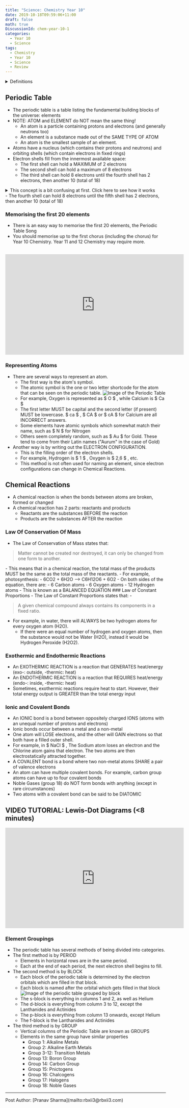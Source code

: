 ```yaml
---
title: "Science: Chemistry Year 10"
date: 2019-10-18T09:59:06+11:00
draft: false
math: true
DiscussionId: chem-year-10-1
categories:
  - Year 10
  - Science
tags:
  - Chemistry
  - Year 10
  - Science
  - Review
---
```

<script data-ad-client="ca-pub-4283941482669066" async src="https://pagead2.googlesyndication.com/pagead/js/adsbygoogle.js"></script>
<details>
<summary> Definitions </summary>

- Ion: An atom which is electrostatically charged
- Cation: Positively Charged ion
- Anion: Negatively Charged ion
- Valence shell: Outermost electron shell
- Octet: 8 electrons in the valence shell (2 if the element is Hydrogen or Helium)
- Catalyst: something that causes and/or speeds up chemical reactions
- Proton: positively charged hadron
- Neutron: neutral hadron
- Electron: negatively charged lepton
- exothermic: emits heat
- endothermic: absorbs heat
- Atomic number: number of protons
- Atomic mass: number of protons + number of neutrons
- Neutralisation: mixing an acid and a base to create water
- Corrosion: a gas or liquid chemically attacking an exposed surface
- Combustion: exothermic reaction between a fuel and oxidiser, which produces heat, light and gaseous products
- decomposition: when a single compound breaks down into two or more compounds
- oxidisation: corrosion reaction where the gas/liquid is Oxygen (O)
- Precipitation: formation of an insoluble solid when two soluble solutions are combined (product is known as a precipitate)
- Acid-Metal reaction: when an acid and metal react to produce a metallic salt and Hydrogen

</details>

## Periodic Table
- The periodic table is a table listing the fundamental building blocks of the universe: elements
- NOTE: ATOM and ELEMENT do NOT mean the same thing!
  - An atom is a particle containing protons and electrons (and generally neutrons too)
  - An element is a substance made out of the SAME TYPE OF ATOM
  - An atom is the smallest sample of an element.
- Atoms have a nucleus (which contains their protons and neutrons) and orbiting shells (which contain electrons in fixed rings)
- Electron shells fill from the innermost available space:
  - The first shell can hold a MAXIMUM of 2 electrons
  - The second shell can hold a maximum of 8 electrons
  - The third shell can hold 8 electrons until the fourth shell has 2 electrons, then another 10 (total of 18)
<details>
<summary>    This concept is a bit confusing at first. Click here to see how it works </summary>
      - In the fourth period, Potassium has an electron configuration of Potassium is  $ 2,8,8,1 $
      - Calcium is  $ 2,8,8,2 $
      - Scandium is  $ 2,8,9,2 $ . After the 4th shell has 2 electrons, they begin to fill from the 3rd shell until Zinc, which fills the third shell to its capacity of 18 ( $ 2,8,18,2 $ ).
      - After Zinc, electrons fill the outermost shell again until Krypton ( $ 2,8,18,8 $ ), after which the fifth shell starts filling.
      - This trend occurs for shells 3/4 and 4/5.
</details>
  - The fourth shell can hold 8 electrons until the fifth shell has 2 electrons, then another 10 (total of 18)

### Memorising the first 20 elements
- There is an easy way to memorise the first 20 elements, the Periodic Table Song
- You should memorise up to the first chorus (including the chorus) for Year 10 Chemistry. Year 11 and 12 Chemistry may require more.
<br>
<iframe width="560" height="315" src="https://www.youtube.com/embed/rz4Dd1I_fX0" frameborder="0" allow="accelerometer; autoplay; encrypted-media; gyroscope; picture-in-picture" allowfullscreen></iframe>

### Representing Atoms
- There are several ways to represent an atom.
  - The first way is the atom's symbol.
  - The atomic symbol is the one or two letter shortcode for the atom that can be seen on the periodic table.
![Image of the Periodic Table](https://upload.wikimedia.org/wikipedia/commons/2/2e/Simple_Periodic_Table_Chart-en.svg)
  - For example, Oxygen is represented as  $ O $ , while Calcium is  $ Ca $
  - The first letter MUST be capital and the second letter (if present) MUST be lowercase.  $ ca $ ,  $ CA $  or  $ cA $  for Calcium are all INCORRECT answers.
  - Some elements have atomic symbols which somewhat match their name, such as  $ N $  for Nitrogen
  - Others seem completely random, such as  $ Au $  for Gold. These tend to come from their Latin names ("Aurum" in the case of Gold)
- Another way is by writing out the ELECTRON CONFIGURATION.
  - This is the filling order of the electron shells.
  - For example, Hydrogen is  $ 1 $ , Oxygen is  $ 2,6 $ , etc.
  - This method is not often used for naming an element, since electron configurations can change in Chemical Reactions.

## Chemical Reactions
- A chemical reaction is when the bonds between atoms are broken, formed or changed
- A chemical reaction has 2 parts: reactants and products
  - Reactants are the substances BEFORE the reaction
  - Products are the substances AFTER the reaction
### Law Of Conservation Of Mass
- The Law of Conservation of Mass states that:
<blockquote>Matter cannot be created nor destroyed, it can only be changed from one form to another.</blockquote>
- This means that in a chemical reaction, the total mass of the products MUST be the same as the total mass of the reactants.
- For example, photosynthesis:
  - 6CO2 + 6H2O —> C6H12O6 + 6O2
  - On both sides of the equation, there are:
    - 6 Carbon atoms
    - 6 Oxygen atoms
    - 12 Hydrogen atoms
  - This is known as a BALANCED EQUATION
### Law of Constant Proportions
- The Law of Constant Proportions states that:
- <blockquote>A given chemical compound always contains its components in a fixed ratio.</blockquote>

- For example, in water, there will ALWAYS be two hydrogen atoms for every oxygen atom (H2O).
  - If there were an equal number of hydrogen and oxygen atoms, then the substance would not be Water (H2O), instead it would be Hydrogen Peroxide (H2O2).
### Exothermic and Endothermic Reactions
- An EXOTHERMIC REACTION is a reaction that GENERATES heat/energy (exo-: outside, -thermic: heat)
- An ENDOTHERMIC REACTION is a reaction that REQUIRES heat/energy (endo-: inside, -thermic: heat)
- Sometimes, exothermic reactions require heat to start. However, their total energy output is GREATER than the total energy input
### Ionic and Covalent Bonds
- An IONIC bond is a bond between oppositely charged IONS (atoms with an unequal number of protons and electrons)
- Ionic bonds occur between a metal and a non-metal
- One atom will LOSE electrons, and the other will GAIN electrons so that both have a filled outer shell.
- For example, in  $ NaCl $ , The Sodium atom loses an electron and the Chlorine atom gains that electron. The two atoms are then electrostatically attracted together.
- A COVALENT bond is a bond where two non-metal atoms SHARE a pair of valence electrons
- An atom can have multiple covalent bonds. For example, carbon group atoms can have up to four covalent bonds
- Noble Gases (group 18) do NOT form bonds with anything (except in rare circumstances)
- Two atoms with a covalent bond can be said to be DIATOMIC

## VIDEO TUTORIAL: Lewis-Dot Diagrams (<8 minutes)
<iframe width="560" height="315" src="https://www.youtube.com/embed/cIuXl7o6mAw" frameborder="0" allow="accelerometer; autoplay; encrypted-media; gyroscope; picture-in-picture" allowfullscreen></iframe>

### Element Groupings
- The periodic table has several methods of being divided into categories.
- The first method is by PERIOD
  - Elements in horizontal rows are in the same period.
  - Each at the end of each period, the next electron shell begins to fill.
- The second method is by BLOCK
  - Each block of the periodic table is determined by the electron orbitals which are filled in that block.
  - Each block is named after the orbital which gets filled in that block
![Image of the periodic table grouped by block](https://www.thoughtco.com/thmb/4QQYiqawXiYyXmWWmORUW5T_zQI=/690x391/filters:fill(auto,1)/ecblocks-56a129535f9b58b7d0bc9f2e.jpg)
  - The s-block is everything in columns 1 and 2, as well as Helium
  - The d-block is everything from column 3 to 12, except the Lanthanides and Actinides
  - The p-block is everything from column 13 onwards, except Helium
  - The f-block is the Lanthanides and Actinides
- The third method is by GROUP
  - Vertical columns of the Periodic Table are known as GROUPS
  - Elements in the same group have similar properties
    - Group 1: Alkaline Metals
    - Group 2: Alkaline Earth Metals
    - Group 3-12: Transition Metals
    - Group 13: Boron Group
    - Group 14: Carbon Group
    - Group 15: Pnictogens
    - Group 16: Chalcogens
    - Group 17: Halogens
    - Group 18: Noble Gases
</p><hr>
Post Author: [Pranav Sharma](mailto:rbxii3@rbxii3.com)

